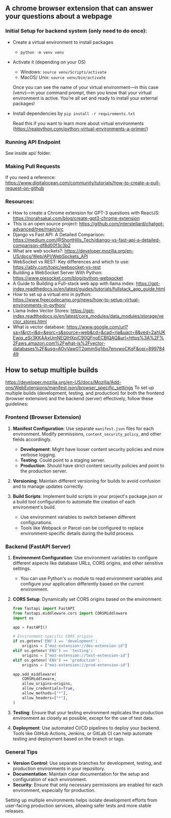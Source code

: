 ## A chrome browser extension that can answer your questions about a webpage

### Initial Setup for backend system (only need to do once):

-   Create a virtual environment to install packages

    -   `python -m venv venv`

-   Activate it (depending on your OS)

    -   Windows: `source venv/Scripts/activate`
    -   MacOS/ Unix: `source venv/bin/activate`

    Once you can see the name of your virtual environment—in this case (venv)—in your command prompt, then you know that your virtual environment is active. You’re all set and ready to install your external packages!

-   Install dependencies by `pip install -r requirements.txt`

    Read this if you want to learn more about virtual environments (https://realpython.com/python-virtual-environments-a-primer/)

### Running API Endpoint

See inside api/ folder.

### Making Pull Requests

If you need a reference: https://www.digitalocean.com/community/tutorials/how-to-create-a-pull-request-on-github

### Resources:

-   How to create a Chrome extension for GPT-3 questions with ReactJS: https://norahsakal.com/blog/create-gpt3-chrome-extension
-   This is an open source project: https://github.com/interstellard/chatgpt-advanced/tree/main/src
-   Django vs Fast API: A Detailed Comparison: https://medium.com/@ShortHills_Tech/django-vs-fast-api-a-detailed-comparison-df8d00f3c3b2
-   What are web sockets?: https://developer.mozilla.org/en-US/docs/Web/API/WebSockets_API
-   WebSocket vs REST: Key differences and which to use: https://ably.com/topic/websocket-vs-rest
-   Building a WebSocket Server With Python: https://www.piesocket.com/blog/python-websocket
-   A Guide to Building a Full-stack web app with llama index: https://gpt-index.readthedocs.io/en/latest/guides/tutorials/fullstack_app_guide.html
-   How to set up a virtual env in python: https://www.freecodecamp.org/news/how-to-setup-virtual-environments-in-python/
-   Llama Index Vector Stores: https://gpt-index.readthedocs.io/en/latest/core_modules/data_modules/storage/vector_stores.html
-   What is vector database: https://www.google.com/url?sa=t&rct=j&q=&esrc=s&source=web&cd=&cad=rja&uact=8&ved=2ahUKEwiq_eSr3KKAAxUmNEQIHXpiC90QFnoECBIQAQ&url=https%3A%2F%2Faws.amazon.com%2Fwhat-is%2Fvector-databases%2F&usg=AOvVaw0T2qmmSg1ibs7envwoCKqF&opi=89978449


## How to setup multiple builds
https://developer.mozilla.org/en-US/docs/Mozilla/Add-ons/WebExtensions/manifest.json/browser_specific_settings
To set up multiple builds (development, testing, and production) for both the frontend (browser extension) and the backend (server) effectively, follow these guidelines:

### Frontend (Browser Extension)
1. **Manifest Configuration**: Use separate `manifest.json` files for each environment. Modify permissions, `content_security_policy`, and other fields accordingly.
    - **Development**: Might have looser content security policies and more verbose logging.
    - **Testing**: Could point to a staging server.
    - **Production**: Should have strict content security policies and point to the production server.

2. **Versioning**: Maintain different versioning for builds to avoid confusion and to manage updates correctly.

3. **Build Scripts**: Implement build scripts in your project's package.json or a build tool configuration to automate the creation of each environment's build.
   - Use environment variables to switch between different configurations.
   - Tools like Webpack or Parcel can be configured to replace environment-specific details during the build process.

### Backend (FastAPI Server)
1. **Environment Configuration**: Use environment variables to configure different aspects like database URLs, CORS origins, and other sensitive settings.
   - You can use Python's `os` module to read environment variables and configure your application differently based on the current environment.

2. **CORS Setup**: Dynamically set CORS origins based on the environment.
   ```python
   from fastapi import FastAPI
   from fastapi.middleware.cors import CORSMiddleware
   import os

   app = FastAPI()

   # Environment-specific CORS origins
   if os.getenv('ENV') == 'development':
       origins = ["moz-extension://dev-extension-id"]
   elif os.getenv('ENV') == 'testing':
       origins = ["moz-extension://test-extension-id"]
   elif os.getenv('ENV') == 'production':
       origins = ["moz-extension://prod-extension-id"]

   app.add_middleware(
       CORSMiddleware,
       allow_origins=origins,
       allow_credentials=True,
       allow_methods=["*"],
       allow_headers=["*"],
   )
   ```

3. **Testing**: Ensure that your testing environment replicates the production environment as closely as possible, except for the use of test data.

4. **Deployment**: Use automated CI/CD pipelines to deploy your backend. Tools like GitHub Actions, Jenkins, or GitLab CI can help automate testing and deployment based on the branch or tags.

### General Tips
- **Version Control**: Use separate branches for development, testing, and production environments in your repository.
- **Documentation**: Maintain clear documentation for the setup and configuration of each environment.
- **Security**: Ensure that only necessary permissions are enabled for each environment, especially for production.

Setting up multiple environments helps isolate development efforts from user-facing production services, allowing safer tests and more stable releases.